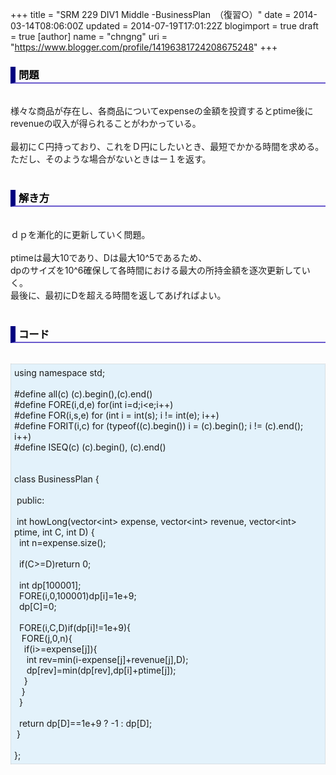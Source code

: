 +++
title = "SRM 229 DIV1 Middle -BusinessPlan　（復習○）"
date = 2014-03-14T08:06:00Z
updated = 2014-07-19T17:01:22Z
blogimport = true
draft = true
[author]
	name = "chngng"
	uri = "https://www.blogger.com/profile/14196381724208675248"
+++

<div dir="ltr" style="text-align: left;" trbidi="on"><h3 style="border-bottom: 2px solid slateblue; border-left: 8px solid navy; color: black; padding: 0px 0px 1px 5px;">問題 </h3><br />様々な商品が存在し、各商品についてexpenseの金額を投資するとptime後にrevenueの収入が得られることがわかっている。<br /><br />最初にＣ円持っており、これをＤ円にしたいとき、最短でかかる時間を求める。<br />ただし、そのような場合がないときはー１を返す。<br /><br /><h3 style="border-bottom: 2px solid slateblue; border-left: 8px solid navy; color: black; padding: 0px 0px 1px 5px;">解き方 </h3><br />ｄｐを漸化的に更新していく問題。<br /><br />ptimeは最大10であり、Dは最大10^5であるため、<br />dpのサイズを10^6確保して各時間における最大の所持金額を逐次更新していく。<br />最後に、最初にDを超える時間を返してあげればよい。<br /><br /><h3 style="border-bottom: 2px solid slateblue; border-left: 8px solid navy; color: black; padding: 0px 0px 1px 5px;">コード </h3><br /><div style="background-color: #e3f2fb; border: 1px dotted #CCCCCC; padding: 5px;">using namespace std;<br /><br />#define all(c) (c).begin(),(c).end()<br />#define FORE(i,d,e) for(int i=d;i&lt;e;i++)<br />#define FOR(i,s,e) for (int i = int(s); i != int(e); i++)<br />#define FORIT(i,c) for (typeof((c).begin()) i = (c).begin(); i != (c).end(); i++)<br />#define ISEQ(c) (c).begin(), (c).end()<br /><br /><br />class BusinessPlan {<br /><br /><span class="Apple-tab-span" style="white-space: pre;"> </span>public:<br /><br /><span class="Apple-tab-span" style="white-space: pre;"> </span>int howLong(vector&lt;int&gt; expense, vector&lt;int&gt; revenue, vector&lt;int&gt; ptime, int C, int D) {<br /><span class="Apple-tab-span" style="white-space: pre;">  </span>int n=expense.size();<br /><br /><span class="Apple-tab-span" style="white-space: pre;">  </span>if(C&gt;=D)return 0;<br /><br /><span class="Apple-tab-span" style="white-space: pre;">  </span>int dp[100001];<br /><span class="Apple-tab-span" style="white-space: pre;">  </span>FORE(i,0,100001)dp[i]=1e+9;<br /><span class="Apple-tab-span" style="white-space: pre;">  </span>dp[C]=0;<br /><br /><span class="Apple-tab-span" style="white-space: pre;">  </span>FORE(i,C,D)if(dp[i]!=1e+9){<br /><span class="Apple-tab-span" style="white-space: pre;">   </span>FORE(j,0,n){<br /><span class="Apple-tab-span" style="white-space: pre;">    </span>if(i&gt;=expense[j]){<br /><span class="Apple-tab-span" style="white-space: pre;">     </span>int rev=min(i-expense[j]+revenue[j],D);<br /><span class="Apple-tab-span" style="white-space: pre;">     </span>dp[rev]=min(dp[rev],dp[i]+ptime[j]);<br /><span class="Apple-tab-span" style="white-space: pre;">    </span>}<br /><span class="Apple-tab-span" style="white-space: pre;">   </span>}<br /><span class="Apple-tab-span" style="white-space: pre;">  </span>}<br /><br /><span class="Apple-tab-span" style="white-space: pre;">  </span>return dp[D]==1e+9 ? -1 : dp[D];<br /><span class="Apple-tab-span" style="white-space: pre;"> </span>}<br /><br />};</div></div>
